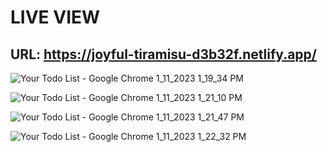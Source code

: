 # LIVE VIEW
## URL: https://joyful-tiramisu-d3b32f.netlify.app/

![Your Todo List - Google Chrome 1_11_2023 1_19_34 PM](https://user-images.githubusercontent.com/96905686/211772889-f0729f87-02a4-4f08-941b-c50e07bb03e6.png)

![Your Todo List - Google Chrome 1_11_2023 1_21_10 PM](https://user-images.githubusercontent.com/96905686/211772891-972c078a-4e65-43bd-a853-f67213efef46.png)

![Your Todo List - Google Chrome 1_11_2023 1_21_47 PM](https://user-images.githubusercontent.com/96905686/211772894-c0858690-aba0-4b80-950c-3c39a5b6b0a4.png)

![Your Todo List - Google Chrome 1_11_2023 1_22_32 PM](https://user-images.githubusercontent.com/96905686/211772898-70a816ea-55e0-48f9-9fb9-37fd29e1a8b4.png)
